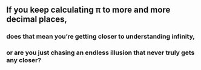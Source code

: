 ## If you keep calculating π to more and more decimal places,  
### does that mean you’re getting closer to understanding infinity,  
### or are you just chasing an endless illusion that never truly gets any closer?
